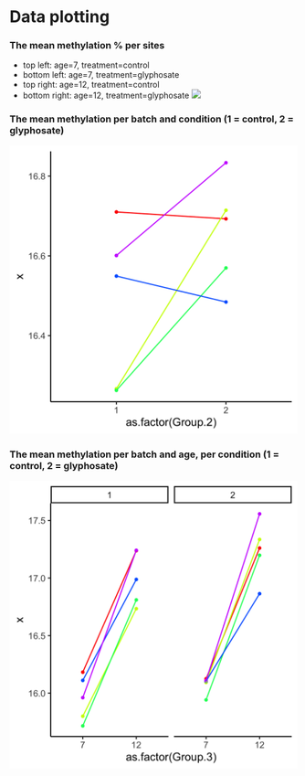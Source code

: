 # Data plotting
### The mean methylation % per sites 
- top left: age=7, treatment=control 
- bottom left: age=7, treatment=glyphosate 
- top right: age=12, treatment=control 
- bottom right: age=12, treatment=glyphosate 
![](../img/sp_mean_cond_age_mp.png) 

### The mean methylation per batch and condition (1 = control, 2 = glyphosate)
![](../img/plot_mean_batch_cond_mp.png)


### The mean methylation per batch and age, per condition (1 = control, 2 = glyphosate)
![](../img/plot_mean_batch_cond_age_mp.png)
